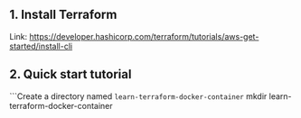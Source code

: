 ## 1. Install Terraform

Link: https://developer.hashicorp.com/terraform/tutorials/aws-get-started/install-cli

## 2. Quick start tutorial

```Create a directory named `learn-terraform-docker-container`
mkdir learn-terraform-docker-container



